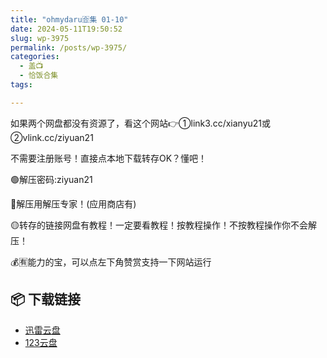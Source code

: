 ```yaml
---
title: "ohmydaru🈴集 01-10"
date: 2024-05-11T19:50:52
slug: wp-3975
permalink: /posts/wp-3975/
categories:
  - 盖📺
  - 恰饭合集
tags:

---
```


如果两个网盘都没有资源了，看这个网站👉①link3.cc/xianyu21或②vlink.cc/ziyuan21

不需要注册账号！直接点本地下载转存OK？懂吧！

🟢解压密码:ziyuan21

🔵解压用解压专家！(应用商店有)

🟡转存的链接网盘有教程！一定要看教程！按教程操作！不按教程操作你不会解压！

💰🈶能力的宝，可以点左下角赞赏支持一下网站运行

## 📦 下载链接
- [迅雷云盘](https://blziyuan21.com/pay-download/3975?key=a3dd5050cc&down_id=0)
- [123云盘](https://blziyuan21.com/pay-download/3975?key=a3dd5050cc&down_id=1)

